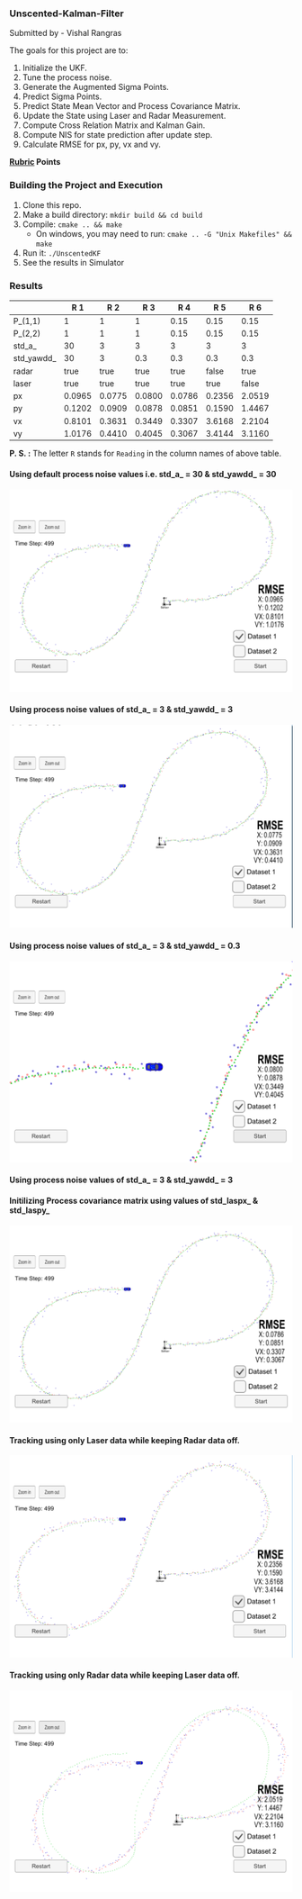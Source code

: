 ### Unscented-Kalman-Filter ###

Submitted by - Vishal Rangras

The goals for this project are to:

1. Initialize the UKF.
2. Tune the process noise.
3. Generate the Augmented Sigma Points.
4. Predict Sigma Points.
5. Predict State Mean Vector and Process Covariance Matrix.
6. Update the State using Laser and Radar Measurement.
7. Compute Cross Relation Matrix and Kalman Gain.
8. Compute NIS for state prediction after update step.
9. Calculate RMSE for px, py, vx and vy.

**[Rubric](https://review.udacity.com/#!/rubrics/783/view) Points**

### Building the Project and Execution ###

1. Clone this repo.
2. Make a build directory: `mkdir build && cd build`
3. Compile: `cmake .. && make` 
   * On windows, you may need to run: `cmake .. -G "Unix Makefiles" && make`
4. Run it: `./UnscentedKF`
5. See the results in Simulator

### Results ###

|            | R 1    | R 2    | R 3    | R 4    | R 5    | R 6    |
|------------|--------|--------|--------|--------|--------|--------|
| P_(1,1)    | 1      | 1      | 1      | 0.15   | 0.15   | 0.15   |
| P_(2,2)    | 1      | 1      | 1      | 0.15   | 0.15   | 0.15   |
| std_a_     | 30     | 3      | 3      | 3      | 3      | 3      |
| std_yawdd_ | 30     | 3      | 0.3    | 0.3    | 0.3    | 0.3    |
| radar      | true   | true   | true   | true   | false  | true   |
| laser      | true   | true   | true   | true   | true   | false  |
| px         | 0.0965 | 0.0775 | 0.0800 | 0.0786 | 0.2356 | 2.0519 |
| py         | 0.1202 | 0.0909 | 0.0878 | 0.0851 | 0.1590 | 1.4467 |
| vx         | 0.8101 | 0.3631 | 0.3449 | 0.3307 | 3.6168 | 2.2104 |
| vy         | 1.0176 | 0.4410 | 0.4045 | 0.3067 | 3.4144 | 3.1160 |

**P. S. :** The letter `R` stands for `Reading` in the column names of above table.

[image1]: ./img/Reading-01.PNG "Reading-01"
[image2]: ./img/Reading-02.PNG "Reading-02"
[image3]: ./img/Reading-03.PNG "Reading-03"
[image4]: ./img/Reading-04.PNG "Reading-04"
[image5]: ./img/Reading-05.PNG "Reading-05"
[image6]: ./img/Reading-06.PNG "Reading-06"

#### Using default process noise values i.e. std_a_ = 30 & std_yawdd_ = 30 ####
![alt text][image1]

#### Using process noise values of std_a_ = 3 & std_yawdd_ = 3 ####
![alt text][image2]

#### Using process noise values of std_a_ = 3 & std_yawdd_ = 0.3 ####
![alt text][image3]

#### Using process noise values of std_a_ = 3 & std_yawdd_ = 3 ####
#### Initilizing Process covariance matrix using values of std_laspx_ & std_laspy_ ####
![alt text][image4]

#### Tracking using only Laser data while keeping Radar data off. ####
![alt text][image5]

#### Tracking using only Radar data while keeping Laser data off. ####
![alt text][image6]